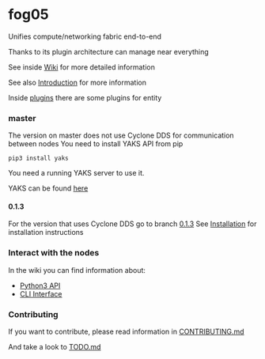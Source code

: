 # fog05

Unifies compute/networking fabric end-to-end

Thanks to its plugin architecture can manage near everything

See inside [Wiki](https://github.com/eclipse/fog05/wiki) for more detailed information

See also [Introduction](https://github.com/eclipse/fog05/blob/master/Introduction.md) for more information

Inside [plugins](./plugins) there are some plugins for entity

### master

The version on master does not use Cyclone DDS for communication between nodes
You need to install YAKS API from pip

```
pip3 install yaks
```

You need a running YAKS server to use it.

YAKS can be found [here](https://www.dropbox.com/sh/n02j94m23mven6s/AAB2tHmO4w3-aV7oHhNN7sd0a?dl=0)

#### 0.1.3 


For the version that uses Cyclone DDS go to branch [0.1.3](https://github.com/eclipse/fog05/tree/0.1.3)
See [Installation](https://github.com/eclipse/fog05/wiki/Installation) for installation instructions

### Interact with the nodes

In the wiki you can find information about:

- [Python3 API](https://github.com/eclipse/fog05/wiki/fog05-Python-API)
- [CLI Interface](https://github.com/eclipse/fog05/wiki/CLI-Interface)


### Contributing

If you want to contribute, please read information in [CONTRIBUTING.md](./CONTRIBUTING.md)

And take a look to [TODO.md](./TODO.md)
